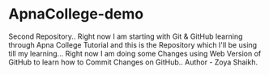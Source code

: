 # ApnaCollege-demo
Second Repository.. Right now I am starting with Git &amp; GitHub learning through Apna College Tutorial and this is the Repository which I'll be using till my learning...
Right now I am doing some Changes using Web Version of GitHub to learn how to Commit Changes on GitHub..
Author - Zoya Shaikh.
